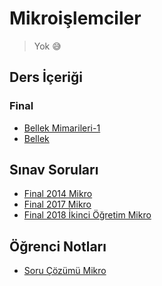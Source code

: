 # Mikroişlemciler 

> Yok 😅
<!--Index-->


## Ders İçeriği


### Final

- [Bellek Mimarileri-1](./Ders%20%C4%B0%C3%A7eri%C4%9Fi/Final/Bellek%20Mimarileri-1.pdf)
- [Bellek](./Ders%20%C4%B0%C3%A7eri%C4%9Fi/Final/Bellek.pdf)

## Sınav Soruları

- [Final 2014 Mikro](./S%C4%B1nav%20Sorular%C4%B1/Final%202014%20Mikro.pdf)
- [Final 2017 Mikro](./S%C4%B1nav%20Sorular%C4%B1/Final%202017%20Mikro.pdf)
- [Final 2018 İkinci Öğretim Mikro](./S%C4%B1nav%20Sorular%C4%B1/Final%202018%20%C4%B0kinci%20%C3%96%C4%9Fretim%20Mikro.pdf)

## Öğrenci Notları

- [Soru Çözümü Mikro](./%C3%96%C4%9Frenci%20Notlar%C4%B1/Soru%20%C3%87%C3%B6z%C3%BCm%C3%BC%20Mikro.pdf)



<!--Index-->
